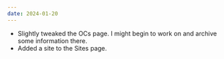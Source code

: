 ```yaml
---
date: 2024-01-20
---
```


- Slightly tweaked the OCs page. I might begin to work on and archive some information there.
- Added a site to the Sites page.